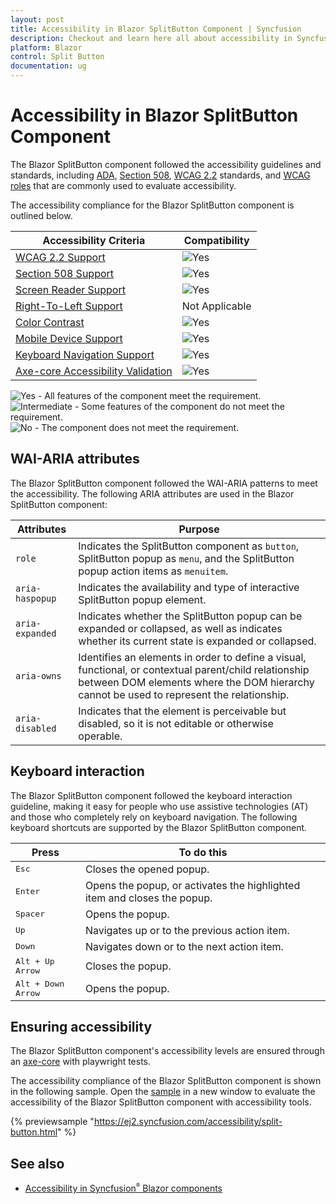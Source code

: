 ```yaml
---
layout: post
title: Accessibility in Blazor SplitButton Component | Syncfusion
description: Checkout and learn here all about accessibility in Syncfusion Blazor SplitButton component and more.
platform: Blazor
control: Split Button
documentation: ug
---
```


# Accessibility in Blazor SplitButton Component

The Blazor SplitButton component followed the accessibility guidelines and standards, including [ADA](https://www.ada.gov/), [Section 508](https://www.section508.gov/), [WCAG 2.2](https://www.w3.org/TR/WCAG22/) standards, and [WCAG roles](https://www.w3.org/TR/wai-aria/#roles) that are commonly used to evaluate accessibility.

The accessibility compliance for the Blazor SplitButton component is outlined below.

| Accessibility Criteria | Compatibility |
| -- | -- |
| [WCAG 2.2 Support](../common/accessibility#accessibility-standards) | <img src="https://cdn.syncfusion.com/content/images/landing-page/yes.png" alt="Yes"> |
| [Section 508 Support](../common/accessibility#accessibility-standards) | <img src="https://cdn.syncfusion.com/content/images/landing-page/yes.png" alt="Yes"> |
| [Screen Reader Support](../common/accessibility#screen-reader-support) | <img src="https://cdn.syncfusion.com/content/images/landing-page/yes.png" alt="Yes"> |
| [Right-To-Left Support](../common/accessibility#right-to-left-support) | Not Applicable |
| [Color Contrast](../common/accessibility#color-contrast) | <img src="https://cdn.syncfusion.com/content/images/landing-page/yes.png" alt="Yes"> |
| [Mobile Device Support](../common/accessibility#mobile-device-support) | <img src="https://cdn.syncfusion.com/content/images/landing-page/yes.png" alt="Yes"> |
| [Keyboard Navigation Support](../common/accessibility#keyboard-navigation-support) |<img src="https://cdn.syncfusion.com/content/images/landing-page/yes.png" alt="Yes"> |
| [Axe-core Accessibility Validation](../common/accessibility#ensuring-accessibility) | <img src="https://cdn.syncfusion.com/content/images/landing-page/yes.png" alt="Yes"> |

<style>
    .post .post-content img {
        display: inline-block;
        margin: 0.5em 0;
    }
</style>
<div><img src="https://cdn.syncfusion.com/content/images/landing-page/yes.png" alt="Yes"> - All features of the component meet the requirement.</div>

<div><img src="https://cdn.syncfusion.com/content/images/landing-page/intermediate.png" alt="Intermediate"> - Some features of the component do not meet the requirement.</div>

<div><img src="https://cdn.syncfusion.com/content/images/landing-page/no.png" alt="No"> - The component does not meet the requirement.</div>

## WAI-ARIA attributes

The Blazor SplitButton component followed the WAI-ARIA patterns to meet the accessibility. The following ARIA attributes are used in the Blazor SplitButton component:

| Attributes | Purpose |
| --- | --- |
| `role` | Indicates the SplitButton component as `button`, SplitButton popup as `menu`, and the SplitButton popup action items as `menuitem`. |
| `aria-haspopup` | Indicates the availability and type of interactive SplitButton popup element. |
| `aria-expanded` | Indicates whether the SplitButton popup can be expanded or collapsed, as well as indicates whether its current state is expanded or collapsed. |
| `aria-owns` | Identifies an elements in order to define a visual, functional, or contextual parent/child relationship between DOM elements where the DOM hierarchy cannot be used to represent the relationship. |
| `aria-disabled` | Indicates that the element is perceivable but disabled, so it is not editable or otherwise operable. |

## Keyboard interaction

The Blazor SplitButton component followed the keyboard interaction guideline, making it easy for people who use assistive technologies (AT) and those who completely rely on keyboard navigation. The following keyboard shortcuts are supported by the Blazor SplitButton component.

| **Press** | **To do this** |
| --- | --- |
| <kbd>Esc</kbd> | Closes the opened popup. |
| <kbd>Enter</kbd> | Opens the popup, or activates the highlighted item and closes the popup. |
| <kbd>Spacer</kbd> | Opens the popup. |
| <kbd>Up</kbd> | Navigates up or to the previous action item. |
| <kbd>Down</kbd> | Navigates down or to the next action item. |
| <kbd>Alt + Up Arrow</kbd> | Closes the popup. |
| <kbd>Alt + Down Arrow</kbd> | Opens the popup. |

## Ensuring accessibility

The Blazor SplitButton component's accessibility levels are ensured through an [axe-core](https://www.nuget.org/packages/Deque.AxeCore.Playwright) with playwright tests.

The accessibility compliance of the Blazor SplitButton component is shown in the following sample. Open the [sample](https://blazor.syncfusion.com/accessibility/split-button) in a new window to evaluate the accessibility of the Blazor SplitButton component with accessibility tools.

{% previewsample "https://ej2.syncfusion.com/accessibility/split-button.html" %}

## See also

* [Accessibility in Syncfusion<sup style="font-size:70%">&reg;</sup> Blazor components](https://blazor.syncfusion.com/documentation/common/accessibility)
